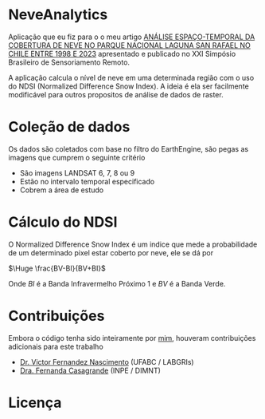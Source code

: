 # NeveAnalytics

Aplicação que eu fiz para o o meu artigo [ANÁLISE ESPAÇO-TEMPORAL DA COBERTURA DE NEVE NO PARQUE NACIONAL LAGUNA SAN RAFAEL NO CHILE ENTRE 1998 E 2023](https://proceedings.science/sbsr-2025/trabalhos/analise-espaco-temporal-da-cobertura-de-neve-no-parque-nacional-laguna-san-rafae?lang=pt-br#) apresentado e publicado no XXI Simpósio Brasileiro de Sensoriamento Remoto.

A aplicação calcula o nível de neve em uma determinada região com o uso do NDSI (Normalized Difference Snow Index). A ideia é ela ser facilmente modificável para outros propositos de análise de dados de raster.

# Coleção de dados

Os dados são coletados com base no filtro do EarthEngine, são pegas as imagens que cumprem o seguinte critério
- São imagens LANDSAT 6, 7, 8 ou 9
- Estão no intervalo temporal especificado
- Cobrem a área de estudo

# Cálculo do NDSI

O Normalized Difference Snow Index é um indice que mede a probabilidade de um determinado pixel estar coberto por neve, ele se dá por  

$\Huge \frac{BV-BI}{BV+BI}$   

Onde $BI$ é a Banda Infravermelho Próximo 1 e $BV$ é a Banda Verde.

# Contribuições

Embora o código tenha sido inteiramente por [mim](http://lattes.cnpq.br/1515250772926471), houveram contribuições adicionais para este trabalho
- [Dr. Victor Fernandez Nascimento](http://lattes.cnpq.br/3373815361504494) (UFABC / LABGRIs)
- [Dra. Fernanda Casagrande](http://lattes.cnpq.br/9240753968751215) (INPE / DIMNT)

# Licença

